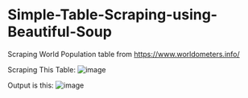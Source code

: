 # Simple-Table-Scraping-using-Beautiful-Soup
Scraping World Population table from https://www.worldometers.info/

Scraping This Table:
![image](https://user-images.githubusercontent.com/93116210/229876941-3d58b179-b2d5-4a34-9413-d85aaddfb708.png)

Output is this:
![image](https://user-images.githubusercontent.com/93116210/229877460-9e172fb5-bfdc-47b6-abd9-50bdabc3cf89.png)

